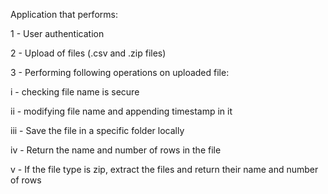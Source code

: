 Application that performs:

1 - User authentication 

2 - Upload of files (.csv and .zip files)

3 - Performing following operations on uploaded file:

 i - checking file name is secure
 
 ii - modifying file name and appending timestamp in it
 
 iii - Save the file in a specific folder locally
 
 iv - Return the name and number of rows in the file
 
 v - If the file type is zip, extract the files and return their name and number of rows
